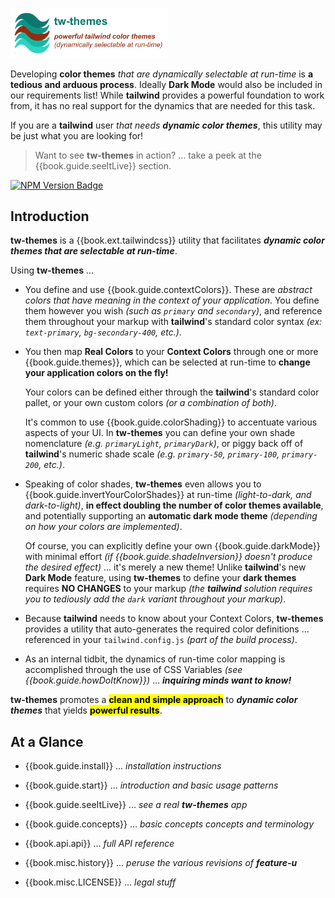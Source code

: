<!-- THIS is now in logo
# tw-themes

> _... powerful tailwind color themes **(dynamically selectable at run-time)**_
-->

<!-- LOGO: centered, WITH diagram border
<p style="text-align: center;">
  <img class="diagram"
       src="img/tw-themes-logo.png"
       alt="tw-themes"
       width="50%">
</p>
-->

<!-- LOGO: left, NO diagram border -->
<p>
  <img src="img/tw-themes-logo.png"
       alt="tw-themes"
       width="50%">
</p>


Developing **color themes** _that are dynamically selectable
at run-time_ is **a tedious and arduous process**.  Ideally **Dark
Mode** would also be included in our requirements list!  While
**tailwind** provides a powerful foundation to work from, it has no
real support for the dynamics that are needed for this task.

If you are a **tailwind** user _that needs **dynamic color themes**_,
this utility may be just what you are looking for!

> Want to see **tw-themes** in action? ... take a peek at the
> {{book.guide.seeItLive}} section.

<!--- Badges ---> 
[![NPM Version
Badge](https://img.shields.io/npm/v/tw-themes.svg)](https://www.npmjs.com/package/tw-themes)

## Introduction

**tw-themes** is a {{book.ext.tailwindcss}} utility that facilitates
_**dynamic color themes that are selectable at run-time**_.

Using **tw-themes** ...

- You define and use {{book.guide.contextColors}}.  These are
  _abstract colors that have meaning in the context of your
  application_.  You define them however you wish _(such as `primary`
  and `secondary`)_, and reference them throughout your markup with
  **tailwind**'s standard color syntax _(ex: `text-primary`,
  `bg-secondary-400`, etc.)_.

- You then map **Real Colors** to your **Context Colors** through one
  or more {{book.guide.themes}}, which can be selected at run-time to
  **change your application colors on the fly!**

  Your colors can be defined either through the **tailwind**'s
  standard color pallet, or your own custom colors _(or a combination
  of both)_.

  It's common to use {{book.guide.colorShading}} to accentuate various
  aspects of your UI.  In **tw-themes** you can define your own shade
  nomenclature _(e.g. `primaryLight`, `primaryDark`)_, or piggy back
  off of **tailwind**'s numeric shade scale _(e.g. `primary-50`,
  `primary-100`, `primary-200`, etc.)_.

- Speaking of color shades, **tw-themes** even allows you to
  {{book.guide.invertYourColorShades}} at run-time _(light-to-dark,
  and dark-to-light)_, **in effect doubling the number of color themes
  available**, and potentially supporting an **automatic dark mode
  theme** _(depending on how your colors are implemented)_.
  
  Of course, you can explicitly define your own
  {{book.guide.darkMode}} with minimal effort _(if
  {{book.guide.shadeInversion}} doesn't produce the desired effect)_
  ... it's merely a new theme!  Unlike **tailwind**'s new **Dark
  Mode** feature, using **tw-themes** to define your **dark themes**
  requires **NO CHANGES** to your markup _(the **tailwind** solution
  requires you to tediously add the `dark` variant throughout your
  markup)_.

- Because **tailwind** needs to know about your Context Colors,
  **tw-themes** provides a utility that auto-generates the required
  color definitions ... referenced in your `tailwind.config.js` _(part
  of the build process)_.

- As an internal tidbit, the dynamics of run-time color mapping is
  accomplished through the use of CSS Variables _(see
  {{book.guide.howDoItKnow}})_ ... _**inquiring minds want to know!**_

**tw-themes** promotes a <mark>**clean and simple approach**</mark> to
 _**dynamic color themes**_ that yields <mark>**powerful
 results**</mark>.


## At a Glance

- {{book.guide.install}} ... _installation instructions_

- {{book.guide.start}} ... _introduction and basic usage patterns_

- {{book.guide.seeItLive}} ... _see a real **tw-themes** app_

- {{book.guide.concepts}} ... _basic concepts concepts and terminology_

- {{book.api.api}} ... _full API reference_

- {{book.misc.history}} ... _peruse the various revisions of **feature-u**_

- {{book.misc.LICENSE}} ... _legal stuff_
